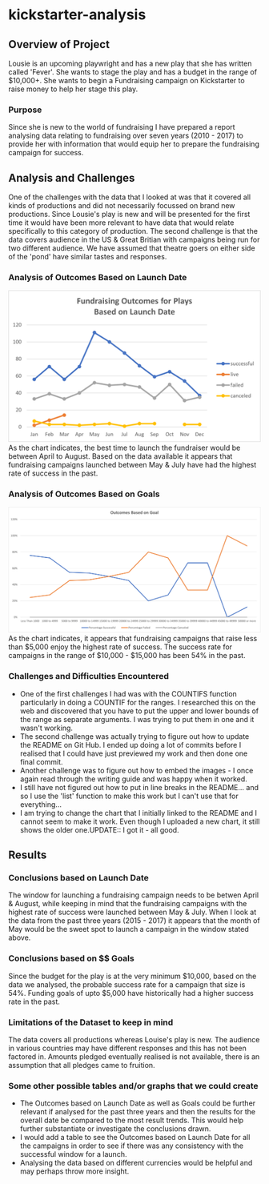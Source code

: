 # kickstarter-analysis
## Overview of Project
Lousie is an upcoming playwright and has a new play that she has written called 'Fever'. She wants to stage the play and has a budget in the range of $10,000+. She wants to begin a Fundraising campaign on Kickstarter to raise money to help her stage this play.
### Purpose
Since she is new to the world of fundraising I have prepared a report analysing data relating to fundraising over seven years (2010 - 2017) to provide her with information that would equip her to prepare the fundraising campaign for success. 
## Analysis and Challenges
One of the challenges with the data that I looked at was that it covered all kinds of productions and did not necessarily focussed on brand new productions. Since Lousie's play is new and will be presented for the first time it would have been more relevant to have data that would relate specifically to this category of production.
The second challenge is that the data covers audience in the US & Great Britian with campaigns being run for two different audience. We have assumed that theatre goers on either side of the 'pond' have similar tastes and responses.
### Analysis of Outcomes Based on Launch Date
![Chart of Outcomes based on Launch Date](https://github.com/lallben/kickstarter-analysis/blob/main/Theater_Outcomes_vs_Launch.png)
As the chart indicates, the best time to launch the fundraiser would be between April to August. Based on the data available it appears that fundraising campaigns launched between May & July have had the highest rate of success in the past.
### Analysis of Outcomes Based on Goals
![Chart of Outcomes based on Launch Date](https://github.com/lallben/kickstarter-analysis/blob/main/Outcomes_vs_Goals.png)
As the chart indicates, it appears that fundraising campaigns that raise less than $5,000 enjoy the highest rate of success. The success rate for campaigns in the range of $10,000 - $15,000 has been 54% in the past.
### Challenges and Difficulties Encountered
- One of the first challenges I had was with the COUNTIFS function particularly in doing a COUNTIF for the ranges. I researched this on the web and discovered that you have to put the upper and lower bounds of the range as separate arguments. I was trying to put them in one and it wasn't working.
- The second challenge was actually trying to figure out how to update the README on Git Hub. I ended up doing a lot of commits before I realised that I could have just previewed my work and then done one final commit.
- Another challenge was to figure out how to embed the images - I once again read through the writing guide and was happy when it worked.
- I still have not figured out how to put in line breaks in the README... and so I use the 'list' function to make this work but I can't use that for everything...
- I am trying to change the chart that I initially linked to the README and I cannot seem to make it work. Even though I uploaded a new chart, it still shows the older one.UPDATE:: I got it - all good.
## Results
### Conclusions based on Launch Date
The window for launching a fundraising campaign needs to be betwen April & August, while keeping in mind that the fundraising campaigns with the highest rate of success were launched between May & July.
When I look at the data from the past three years (2015 - 2017) it appears that the month of May would be the sweet spot to launch a campaign in the window stated above.
### Conclusions based on $$ Goals
Since the budget for the play is at the very minimum $10,000, based on the data we analysed, the probable success rate for a campaign that size is 54%. Funding goals of upto $5,000 have historically had a higher success rate in the past.
### Limitations of the Dataset to keep in mind
The data covers all productions whereas Louise's play is new.
The audience in various countries may have different responses and this has not been factored in.
Amounts pledged eventually realised is not available, there is an assumption that all pledges came to fruition.
### Some other possible tables and/or graphs that we could create
- The Outcomes based on Launch Date as well as Goals could be further relevant if analysed for the past three years and then the results for the overall date be compared to the most result trends. This would help further substantiate or investigate the conclusions drawn.
- I would add a table to see the Outcomes based on Launch Date for all the campaigns in order to see if there was any consistency with the successful window for a launch.
- Analysing the data based on different currencies would be helpful and may perhaps throw more insight.
